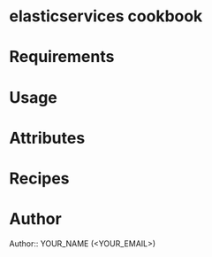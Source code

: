 # elasticservices cookbook

# Requirements

# Usage

# Attributes

# Recipes

# Author

Author:: YOUR_NAME (<YOUR_EMAIL>)
